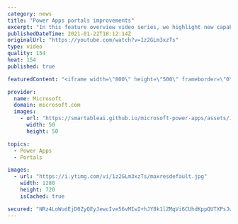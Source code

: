 ```yaml
---
category: news
title: "Power Apps portals improvements"
excerpt: "In this feature overview video series, we highlight new capabilities included in the latest update to Microsoft Power Apps.  Power Apps portals improvements bring new capabilities for makers and developers by providing a new identity management configuration experience with enhanced functionality to"
publishedDateTime: 2021-01-22T18:12:14Z
originalUrl: "https://youtube.com/watch?v=1z2GLm3xzTs"
type: video
quality: 154
heat: 154
published: true

featuredContent: "<iframe width=\"800\" height=\"500\" frameborder=\"0\" src=\"https://www.youtube.com/embed/1z2GLm3xzTs\" allow=\"accelerometer; autoplay; encrypted-media; gyroscope; picture-in-picture\" allowfullscreen></iframe>"

provider:
  name: Microsoft
  domain: microsoft.com
  images:
    - url: "https://smartableai.github.io/microsoft-power-apps/assets/images/organizations/microsoft.com-50x50.jpg"
      width: 50
      height: 50

topics:
  - Power Apps
  - Portals

images:
  - url: "https://i.ytimg.com/vi/1z2GLm3xzTs/maxresdefault.jpg"
    width: 1280
    height: 720
    isCached: true

secured: "NRz4LoWudEjD0ZyQEyJewcIve56vMIwI+hJY8k1lZMqVi6CUhdKppQUTXPsJwVUrR+brz2ZNfPTvW4uGDpGwP/VIC3HHu3AJrHKwK8zuasaNr/NWV8BmOFWpRf6Of5aGwkyEBN30XQtyjqpGtKC9SOWpdcxhClTseun9UsImwhbdqzWEbDTJeq/75Om1SxkvCzEuaJ8eJ+I5y+CrJsmPYjfhqdifPdyK7fTJWeoVRy+/4kqual+10i2LuUGpqznSiJuKjmorvrYy47ikFFe+LUPY8EYFRrmJQUXAOQz7AlryKTMJIEaPRQht/lezd4dtcLU6LBA8+5Wff5/esM+LMEH57T7aTNYkUHdFHaKoQsHUQRjKPzWj5jZ8uApsKE5R9w+DxqTsCbMavdG+1jL9Adae1HsWdni5ELI8nCw1t6AcrV2Ti4z7v4U0/wR42VyO;ol8KSyQxmo9xMnagqGYdJw=="
---
```


